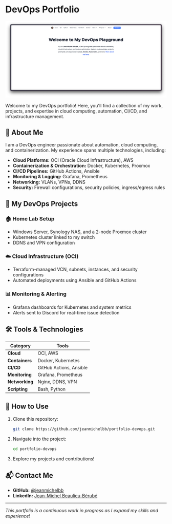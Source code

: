 # DevOps Portfolio

![Portfolio Banner](banner.jpg)

Welcome to my DevOps portfolio! Here, you'll find a collection of my work, projects, and expertise in cloud computing, automation, CI/CD, and infrastructure management.

## 🚀 About Me

I am a DevOps engineer passionate about automation, cloud computing, and containerization. My experience spans multiple technologies, including:

- **Cloud Platforms:** OCI (Oracle Cloud Infrastructure), AWS  
- **Containerization & Orchestration:** Docker, Kubernetes, Proxmox  
- **CI/CD Pipelines:** GitHub Actions, Ansible  
- **Monitoring & Logging:** Grafana, Prometheus  
- **Networking:** VLANs, VPNs, DDNS  
- **Security:** Firewall configurations, security policies, ingress/egress rules  

## 🔧 My DevOps Projects

### 🏠 Home Lab Setup
- Windows Server, Synology NAS, and a 2-node Proxmox cluster  
- Kubernetes cluster linked to my switch  
- DDNS and VPN configuration  

### ☁️ Cloud Infrastructure (OCI)
- Terraform-managed VCN, subnets, instances, and security configurations  
- Automated deployments using Ansible and GitHub Actions  

### 📊 Monitoring & Alerting
- Grafana dashboards for Kubernetes and system metrics  
- Alerts sent to Discord for real-time issue detection  

## 🛠 Tools & Technologies

| Category | Tools |
|----------|------------------------------|
| **Cloud** | OCI, AWS |
| **Containers** | Docker, Kubernetes |
| **CI/CD** | GitHub Actions, Ansible |
| **Monitoring** | Grafana, Prometheus |
| **Networking** | Nginx, DDNS, VPN |
| **Scripting** | Bash, Python |

## 📜 How to Use

1. Clone this repository:
   ```bash
   git clone https://github.com/jeanmichelbb/portfolio-devops.git
   ```
2. Navigate into the project:
   ```bash
   cd portfolio-devops
   ```
3. Explore my projects and contributions!

## 📬 Contact Me

- **GitHub:** [@jeanmichelbb](https://github.com/jeanmichelbb)  
- **LinkedIn:** [Jean-Michel Beaulieu-Bérubé](https://www.linkedin.com/in/jean-michel-bb)  

---
_This portfolio is a continuous work in progress as I expand my skills and experience!_